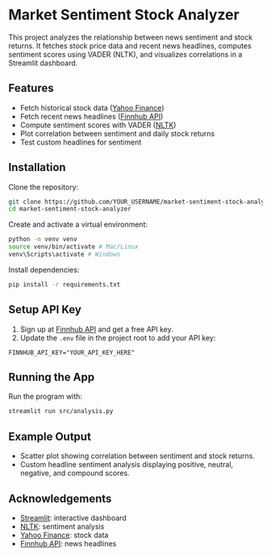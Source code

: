 # Market Sentiment Stock Analyzer

This project analyzes the relationship between news sentiment and stock returns. It fetches stock price data and recent news headlines, computes sentiment scores using VADER (NLTK), and visualizes correlations in a Streamlit dashboard.

## Features

- Fetch historical stock data ([Yahoo Finance](https://pypi.org/project/yfinance/))
- Fetch recent news headlines ([Finnhub API](https://finnhub.io/))
- Compute sentiment scores with VADER ([NLTK](https://www.nltk.org/))
- Plot correlation between sentiment and daily stock returns
- Test custom headlines for sentiment

## Installation

Clone the repository:

```bash
git clone https://github.com/YOUR_USERNAME/market-sentiment-stock-analyzer.git
cd market-sentiment-stock-analyzer
```

Create and activate a virtual environment:

```bash
python -m venv venv
source venv/bin/activate # Mac/Linux
venv\Scripts\activate # Windows
```

Install dependencies:

```bash
pip install -r requirements.txt
```

## Setup API Key

1. Sign up at [Finnhub API](https://finnhub.io/) and get a free API key.  
2. Update the `.env` file in the project root to add your API key:

```text
FINNHUB_API_KEY="YOUR_API_KEY_HERE"
```

## Running the App

Run the program with:

```bash
streamlit run src/analysis.py
```

## Example Output

- Scatter plot showing correlation between sentiment and stock returns.  
- Custom headline sentiment analysis displaying positive, neutral, negative, and compound scores.

## Acknowledgements

- [Streamlit](https://streamlit.io/): interactive dashboard  
- [NLTK](https://www.nltk.org/): sentiment analysis  
- [Yahoo Finance](https://pypi.org/project/yfinance/): stock data  
- [Finnhub API](https://finnhub.io/): news headlines